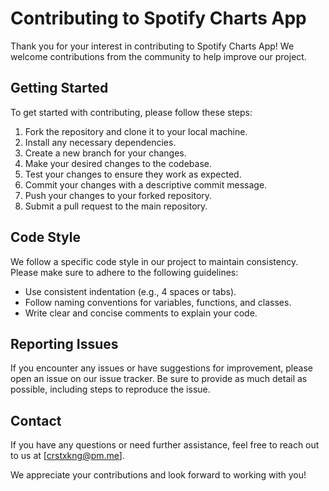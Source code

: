 # Contributing to Spotify Charts App

Thank you for your interest in contributing to Spotify Charts App! We welcome contributions from the community to help improve our project.

## Getting Started

To get started with contributing, please follow these steps:

1. Fork the repository and clone it to your local machine.
2. Install any necessary dependencies.
3. Create a new branch for your changes.
4. Make your desired changes to the codebase.
5. Test your changes to ensure they work as expected.
6. Commit your changes with a descriptive commit message.
7. Push your changes to your forked repository.
8. Submit a pull request to the main repository.

## Code Style

We follow a specific code style in our project to maintain consistency. Please make sure to adhere to the following guidelines:

- Use consistent indentation (e.g., 4 spaces or tabs).
- Follow naming conventions for variables, functions, and classes.
- Write clear and concise comments to explain your code.

## Reporting Issues

If you encounter any issues or have suggestions for improvement, please open an issue on our issue tracker. Be sure to provide as much detail as possible, including steps to reproduce the issue.

## Contact

If you have any questions or need further assistance, feel free to reach out to us at [crstxkng@pm.me].

We appreciate your contributions and look forward to working with you!
